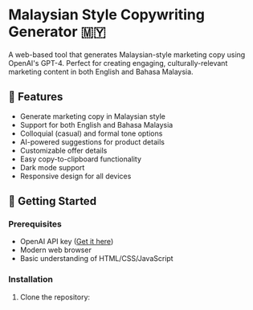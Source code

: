 # Malaysian Style Copywriting Generator 🇲🇾

A web-based tool that generates Malaysian-style marketing copy using OpenAI's GPT-4. Perfect for creating engaging, culturally-relevant marketing content in both English and Bahasa Malaysia.

## 🌟 Features

- Generate marketing copy in Malaysian style
- Support for both English and Bahasa Malaysia
- Colloquial (casual) and formal tone options
- AI-powered suggestions for product details
- Customizable offer details
- Easy copy-to-clipboard functionality
- Dark mode support
- Responsive design for all devices

## 🚀 Getting Started

### Prerequisites

- OpenAI API key ([Get it here](https://platform.openai.com/api-keys))
- Modern web browser
- Basic understanding of HTML/CSS/JavaScript

### Installation

1. Clone the repository: